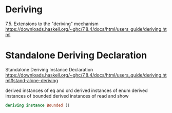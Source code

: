 # Deriving

7.5. Extensions to the "deriving" mechanism
https://downloads.haskell.org/~ghc/7.8.4/docs/html/users_guide/deriving.html


# Standalone Deriving Declaration

Standalone Deriving Instance Declaration
https://downloads.haskell.org/~ghc/7.8.4/docs/html/users_guide/deriving.html#stand-alone-deriving

derived instances of eq and ord
derived instances of enum
derived instances of bounded
derived instances of read and show

```hs
deriving instance Bounded ()
```
